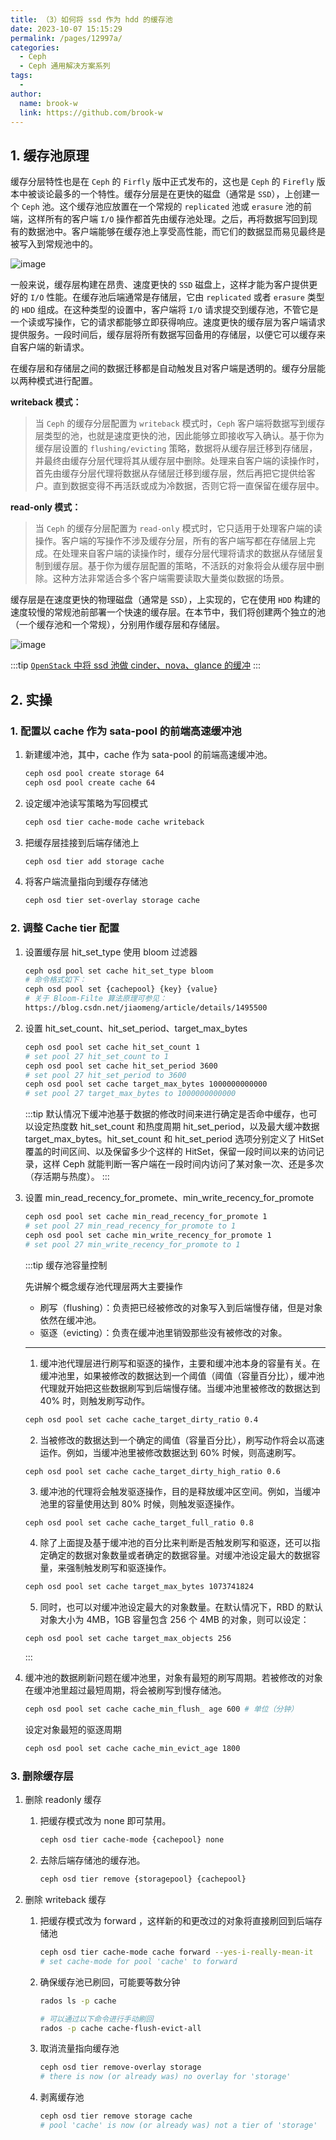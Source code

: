 ```yaml
---
title: （3）如何将 ssd 作为 hdd 的缓存池
date: 2023-10-07 15:15:29
permalink: /pages/12997a/
categories:
  - Ceph
  - Ceph 通用解决方案系列
tags:
  - 
author: 
  name: brook-w
  link: https://github.com/brook-w
---
```


## 1. 缓存池原理 

缓存分层特性也是在 `Ceph` 的 `Firfly` 版中正式发布的，这也是 `Ceph` 的 `Firefly` 版本中被谈论最多的一个特性。缓存分层是在更快的磁盘（通常是 `SSD`），上创建一个 `Ceph` 池。这个缓存池应放置在一个常规的 `replicated` 池或 `erasure` 池的前端，这样所有的客户端 `I/O` 操作都首先由缓存池处理。之后，再将数据写回到现有的数据池中。客户端能够在缓存池上享受高性能，而它们的数据显而易见最终是被写入到常规池中的。 

![image](https://jsd.cdn.zzko.cn/gh/brook-w/image-hosting@master/ceph/image.4xptaqp294g0.webp)

一般来说，缓存层构建在昂贵、速度更快的 `SSD` 磁盘上，这样才能为客户提供更好的 `I/O` 性能。在缓存池后端通常是存储层，它由 `replicated` 或者 `erasure` 类型的 `HDD` 组成。在这种类型的设置中，客户端将 `I/O` 请求提交到缓存池，不管它是一个读或写操作，它的请求都能够立即获得响应。速度更快的缓存层为客户端请求提供服务。一段时间后，缓存层将所有数据写回备用的存储层，以便它可以缓存来自客户端的新请求。

在缓存层和存储层之间的数据迁移都是自动触发且对客户端是透明的。缓存分层能以两种模式进行配置。

**writeback 模式：**

> 当 `Ceph` 的缓存分层配置为 `writeback` 模式时，`Ceph` 客户端将数据写到缓存层类型的池，也就是速度更快的池，因此能够立即接收写入确认。基于你为缓存层设置的 `flushing/evicting` 策略，数据将从缓存层迁移到存储层，并最终由缓存分层代理将其从缓存层中删除。处理来自客户端的读操作时，首先由缓存分层代理将数据从存储层迁移到缓存层，然后再把它提供给客户。直到数据变得不再活跃或成为冷数据，否则它将一直保留在缓存层中。

**read-only 模式：**

> 当 `Ceph` 的缓存分层配置为 `read-only` 模式时，它只适用于处理客户端的读操作。客户端的写操作不涉及缓存分层，所有的客户端写都在存储层上完成。在处理来自客户端的读操作时，缓存分层代理将请求的数据从存储层复制到缓存层。基于你为缓存层配置的策略，不活跃的对象将会从缓存层中删除。这种方法非常适合多个客户端需要读取大量类似数据的场景。

缓存层是在速度更快的物理磁盘（通常是 `SSD`），上实现的，它在使用 `HDD` 构建的速度较慢的常规池前部署一个快速的缓存层。在本节中，我们将创建两个独立的池（一个缓存池和一个常规），分别用作缓存层和存储层。 

![image](https://jsd.cdn.zzko.cn/gh/brook-w/image-hosting@master/ceph/image.3s5r2aasz7s0.webp)


:::tip
[`OpenStack` 中将 ssd 池做 cinder、nova、glance 的缓冲](https://www.xiaocoder.com/2017/09/05/ceph-for-openstack-storage/)
:::

## 2. 实操

### 1. 配置以 cache 作为 sata-pool 的前端高速缓冲池
1. 新建缓冲池，其中，cache 作为 sata-pool 的前端高速缓冲池。
    ```bash
    ceph osd pool create storage 64
    ceph osd pool create cache 64
    ```
2. 设定缓冲池读写策略为写回模式
    ```bash
    ceph osd tier cache-mode cache writeback
    ```
3. 把缓存层挂接到后端存储池上
    ```bash
    ceph osd tier add storage cache
    ```
4. 将客户端流量指向到缓存存储池
    ```bash
    ceph osd tier set-overlay storage cache
    ```
   
### 2. 调整 Cache tier 配置
1. 设置缓存层 hit_set_type 使用 bloom 过滤器
   ```bash
   ceph osd pool set cache hit_set_type bloom
   # 命令格式如下：
   ceph osd pool set {cachepool} {key} {value}
   # 关于 Bloom-Filte 算法原理可参见：
   https://blog.csdn.net/jiaomeng/article/details/1495500
   ```
2. 设置 hit_set_count、hit_set_period、target_max_bytes
   ```bash
   ceph osd pool set cache hit_set_count 1
   # set pool 27 hit_set_count to 1
   ceph osd pool set cache hit_set_period 3600
   # set pool 27 hit_set_period to 3600
   ceph osd pool set cache target_max_bytes 1000000000000
   # set pool 27 target_max_bytes to 1000000000000
   ```
   :::tip
   默认情况下缓冲池基于数据的修改时间来进行确定是否命中缓存，也可以设定热度数 hit_set_count 和热度周期 hit_set_period，以及最大缓冲数据 target_max_bytes。hit_set_count 和 hit_set_period 选项分别定义了 HitSet 覆盖的时间区间、以及保留多少个这样的 HitSet，保留一段时间以来的访问记录，这样 Ceph 就能判断一客户端在一段时间内访问了某对象一次、还是多次（存活期与热度）。
   :::
3. 设置 min_read_recency_for_promete、min_write_recency_for_promote
   ```bash
   ceph osd pool set cache min_read_recency_for_promote 1
   # set pool 27 min_read_recency_for_promote to 1
   ceph osd pool set cache min_write_recency_for_promote 1
   # set pool 27 min_write_recency_for_promote to 1
   ```
   :::tip
   缓存池容量控制

   先讲解个概念缓存池代理层两大主要操作

   - 刷写（flushing）：负责把已经被修改的对象写入到后端慢存储，但是对象依然在缓冲池。
   - 驱逐（evicting）：负责在缓冲池里销毁那些没有被修改的对象。


   --- 
   1. 缓冲池代理层进行刷写和驱逐的操作，主要和缓冲池本身的容量有关。在缓冲池里，如果被修改的数据达到一个阈值（阈值（容量百分比），缓冲池代理就开始把这些数据刷写到后端慢存储。当缓冲池里被修改的数据达到 40% 时，则触发刷写动作。
   ```bash
   ceph osd pool set cache cache_target_dirty_ratio 0.4
   ```

   2. 当被修改的数据达到一个确定的阈值（容量百分比），刷写动作将会以高速运作。例如，当缓冲池里被修改数据达到 60% 时候，则高速刷写。
   ```
   ceph osd pool set cache cache_target_dirty_high_ratio 0.6
   ```

   3. 缓冲池的代理将会触发驱逐操作，目的是释放缓冲区空间。例如，当缓冲池里的容量使用达到 80% 时候，则触发驱逐操作。
   ```bash
   ceph osd pool set cache cache_target_full_ratio 0.8
   ```

   4. 除了上面提及基于缓冲池的百分比来判断是否触发刷写和驱逐，还可以指定确定的数据对象数量或者确定的数据容量。对缓冲池设定最大的数据容量，来强制触发刷写和驱逐操作。
   ```bash
   ceph osd pool set cache target_max_bytes 1073741824   
   ```

   5. 同时，也可以对缓冲池设定最大的对象数量。在默认情况下，RBD 的默认对象大小为 4MB，1GB 容量包含 256 个 4MB 的对象，则可以设定：
   ```
   ceph osd pool set cache target_max_objects 256
   ```
   :::

4. 缓冲池的数据刷新问题在缓冲池里，对象有最短的刷写周期。若被修改的对象在缓冲池里超过最短周期，将会被刷写到慢存储池。
   ```bash
   ceph osd pool set cache cache_min_flush_ age 600 # 单位（分钟）
   ```
   
   设定对象最短的驱逐周期
   ```bash
   ceph osd pool set cache cache_min_evict_age 1800
   ```

### 3. 删除缓存层
1. 删除 readonly 缓存
   1. 把缓存模式改为 none 即可禁用。
      ```bash
      ceph osd tier cache-mode {cachepool} none
      ```
  
   2. 去除后端存储池的缓存池。
      ```bash
      ceph osd tier remove {storagepool} {cachepool}
      ```

2. 删除 writeback 缓存
   1. 把缓存模式改为 forward ，这样新的和更改过的对象将直接刷回到后端存储池
       ```bash
       ceph osd tier cache-mode cache forward --yes-i-really-mean-it
       # set cache-mode for pool 'cache' to forward
       ```
   2. 确保缓存池已刷回，可能要等数分钟
       ```bash
       rados ls -p cache

       # 可以通过以下命令进行手动刷回
       rados -p cache cache-flush-evict-all
       ```
   3. 取消流量指向缓存池
       ```bash
       ceph osd tier remove-overlay storage
       # there is now (or already was) no overlay for 'storage'
       ```
   4. 剥离缓存池
       ```bash
       ceph osd tier remove storage cache
       # pool 'cache' is now (or already was) not a tier of 'storage'
       ```
